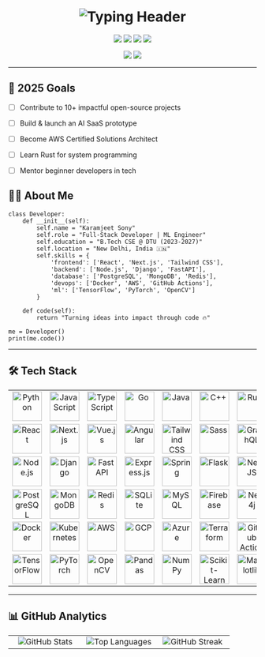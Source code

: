 <h1 align="center">
  <img src="https://readme-typing-svg.demolab.com?font=Fira+Code&weight=700&size=35&duration=4000&pause=1000&color=00F0FF&center=true&vCenter=true&width=600&lines=%E2%9C%A8+Karamjeet+Sony+%E2%9C%A8;%F0%9F%92%BB+Full-Stack+Dev+%7C+ML+Engineer;%F0%9F%8E%93+DTU+CSE'27+%7C+India;%F0%9F%9A%80+Building+Tomorrow's+Tech+Today" alt="Typing Header" />
</h1>

<p align="center">
  <a href="https://linkedin.com/in/Karamjeet_Sony"><img src="https://img.shields.io/badge/LinkedIn-%230A66C2?style=for-the-badge&logo=linkedin&logoColor=white" /></a>
  <a href="https://leetcode.com/u/Aayushtarr"><img src="https://img.shields.io/badge/LeetCode-%23FFA116?style=for-the-badge&logo=leetcode&logoColor=black" /></a>
  <a href="https://github.com/aayush4532"><img src="https://img.shields.io/badge/GitHub-%23181717?style=for-the-badge&logo=github&logoColor=white" /></a>
  <a href="mailto:karamjeetsony8449@gmail.com"><img src="https://img.shields.io/badge/Gmail-%23EA4335?style=for-the-badge&logo=gmail&logoColor=white" /></a>
</p>

<p align="center">
  <img src="https://komarev.com/ghpvc/?username=aayush4532&label=Profile+Views&color=00F0FF&style=flat-square" />
  <img src="https://img.shields.io/github/followers/aayush4532?label=Followers&style=social" />
</p>

---

## 🎯 2025 Goals

- [ ] Contribute to 10+ impactful open-source projects  
- [ ] Build & launch an AI SaaS prototype  
- [ ] Become AWS Certified Solutions Architect  
- [ ] Learn Rust for system programming  
- [ ] Mentor beginner developers in tech  



## 👨‍💻 About Me

```
class Developer:
    def __init__(self):
        self.name = "Karamjeet Sony"
        self.role = "Full-Stack Developer | ML Engineer"
        self.education = "B.Tech CSE @ DTU (2023-2027)"
        self.location = "New Delhi, India 🇮🇳"
        self.skills = {
            'frontend': ['React', 'Next.js', 'Tailwind CSS'],
            'backend': ['Node.js', 'Django', 'FastAPI'],
            'database': ['PostgreSQL', 'MongoDB', 'Redis'],
            'devops': ['Docker', 'AWS', 'GitHub Actions'],
            'ml': ['TensorFlow', 'PyTorch', 'OpenCV']
        }

    def code(self):
        return "Turning ideas into impact through code 🔥"

me = Developer()
print(me.code())
```

---

## 🛠️ Tech Stack

<div align="center">

<table>
  <tr>
    <td align="center"><img src="https://skillicons.dev/icons?i=python" height="60" alt="Python"/></td>
    <td align="center"><img src="https://skillicons.dev/icons?i=js" height="60" alt="JavaScript"/></td>
    <td align="center"><img src="https://skillicons.dev/icons?i=ts" height="60" alt="TypeScript"/></td>
    <td align="center"><img src="https://skillicons.dev/icons?i=go" height="60" alt="Go"/></td>
    <td align="center"><img src="https://skillicons.dev/icons?i=java" height="60" alt="Java"/></td>
    <td align="center"><img src="https://skillicons.dev/icons?i=cpp" height="60" alt="C++"/></td>
    <td align="center"><img src="https://skillicons.dev/icons?i=rust" height="60" alt="Rust"/></td>
  </tr>
  <tr>
    <td align="center"><img src="https://skillicons.dev/icons?i=react" height="60" alt="React"/></td>
    <td align="center"><img src="https://skillicons.dev/icons?i=nextjs" height="60" alt="Next.js"/></td>
    <td align="center"><img src="https://skillicons.dev/icons?i=vue" height="60" alt="Vue.js"/></td>
    <td align="center"><img src="https://skillicons.dev/icons?i=angular" height="60" alt="Angular"/></td>
    <td align="center"><img src="https://skillicons.dev/icons?i=tailwind" height="60" alt="Tailwind CSS"/></td>
    <td align="center"><img src="https://skillicons.dev/icons?i=sass" height="60" alt="Sass"/></td>
    <td align="center"><img src="https://skillicons.dev/icons?i=graphql" height="60" alt="GraphQL"/></td>
  </tr>
  <tr>
    <td align="center"><img src="https://skillicons.dev/icons?i=nodejs" height="60" alt="Node.js"/></td>
    <td align="center"><img src="https://skillicons.dev/icons?i=django" height="60" alt="Django"/></td>
    <td align="center"><img src="https://skillicons.dev/icons?i=fastapi" height="60" alt="FastAPI"/></td>
    <td align="center"><img src="https://skillicons.dev/icons?i=express" height="60" alt="Express.js"/></td>
    <td align="center"><img src="https://skillicons.dev/icons?i=spring" height="60" alt="Spring"/></td>
    <td align="center"><img src="https://skillicons.dev/icons?i=flask" height="60" alt="Flask"/></td>
    <td align="center"><img src="https://skillicons.dev/icons?i=nestjs" height="60" alt="NestJS"/></td>
  </tr>
  <tr>
    <td align="center"><img src="https://skillicons.dev/icons?i=postgres" height="60" alt="PostgreSQL"/></td>
    <td align="center"><img src="https://skillicons.dev/icons?i=mongodb" height="60" alt="MongoDB"/></td>
    <td align="center"><img src="https://skillicons.dev/icons?i=redis" height="60" alt="Redis"/></td>
    <td align="center"><img src="https://skillicons.dev/icons?i=sqlite" height="60" alt="SQLite"/></td>
    <td align="center"><img src="https://skillicons.dev/icons?i=mysql" height="60" alt="MySQL"/></td>
    <td align="center"><img src="https://skillicons.dev/icons?i=firebase" height="60" alt="Firebase"/></td>
    <td align="center"><img src="https://skillicons.dev/icons?i=neo4j" height="60" alt="Neo4j"/></td>
  </tr>
  <tr>
    <td align="center"><img src="https://skillicons.dev/icons?i=docker" height="60" alt="Docker"/></td>
    <td align="center"><img src="https://skillicons.dev/icons?i=kubernetes" height="60" alt="Kubernetes"/></td>
    <td align="center"><img src="https://skillicons.dev/icons?i=aws" height="60" alt="AWS"/></td>
    <td align="center"><img src="https://skillicons.dev/icons?i=gcp" height="60" alt="GCP"/></td>
    <td align="center"><img src="https://skillicons.dev/icons?i=azure" height="60" alt="Azure"/></td>
    <td align="center"><img src="https://skillicons.dev/icons?i=terraform" height="60" alt="Terraform"/></td>
    <td align="center"><img src="https://skillicons.dev/icons?i=githubactions" height="60" alt="GitHub Actions"/></td>
  </tr>
  <tr>
    <td align="center"><img src="https://skillicons.dev/icons?i=tensorflow" height="60" alt="TensorFlow"/></td>
    <td align="center"><img src="https://skillicons.dev/icons?i=pytorch" height="60" alt="PyTorch"/></td>
    <td align="center"><img src="https://skillicons.dev/icons?i=opencv" height="60" alt="OpenCV"/></td>
    <td align="center"><img src="https://skillicons.dev/icons?i=pandas" height="60" alt="Pandas"/></td>
    <td align="center"><img src="https://skillicons.dev/icons?i=numpy" height="60" alt="NumPy"/></td>
    <td align="center"><img src="https://skillicons.dev/icons?i=scikitlearn" height="60" alt="Scikit-Learn"/></td>
    <td align="center"><img src="https://skillicons.dev/icons?i=matplotlib" height="60" alt="Matplotlib"/></td>
  </tr>
</table>

</div>

---

## 📊 GitHub Analytics

<div align="center">

<table>
  <tr>
    <td align="center" width="33%">
      <img src="https://github-readme-stats.vercel.app/api?username=aayush4532&show_icons=true&hide_border=true&theme=dark&count_private=true" alt="GitHub Stats" />
    </td>
    <td align="center" width="33%">
      <img src="https://github-readme-stats.vercel.app/api/top-langs/?username=aayush4532&layout=compact&hide_border=true&langs_count=6&theme=dark" alt="Top Languages" />
    </td>
    <td align="center" width="33%">
      <img src="https://github-readme-streak-stats.herokuapp.com/?user=aayush4532&theme=dark&hide_border=true" alt="GitHub Streak" />
    </td>
  </tr>
</table>

</div>

```
